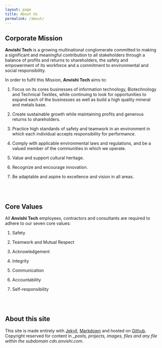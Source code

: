 ```yaml
---
layout: page
title: About Us
permalink: /about/
---
```


## Corporate Mission

**Anvishi Tech** is a growing multinational conglomerate committed to making a significant and meaningful contribution to all stakeholders through a balance of profits and returns to shareholders, the safety and empowerment of its workforce and a commitment to environmental and social responsibility.
 
In order to fulfil this Mission, **Anvishi Tech** aims to:

1. Focus on its cores businesses of information technology, Biotechnology and Technical Textiles, while continuing to look for opportunities to expand each of the businesses as well as build a high quality mineral and metals base.

2. Create sustainable growth while maintaining profits and generous returns to shareholders.

3. Practice high standards of safety and teamwork in an environment in which each individual accepts responsibility for performance.

4. Comply with applicable environmental laws and regulations, and be a valued member of the communities in which we operate.

5. Value and support cultural heritage.

6. Recognize and encourage innovation.

7. Be adaptable and aspire to excellence and vision in all areas.

<br><br>

## Core Values

All **Anvishi Tech** employees, contractors and consultants are required to adhere to our seven core values:

1. Safety

2. Teamwork and Mutual Respect

3. Acknowledgement

4. Integrity

5. Communication

6. Accountability

7. Self-responsibility

<br><br>

## About this site

This site is made entirely with [Jekyll](http://jekyllrb.com), [Markdown](http://en.wikipedia.org/wiki/Markdown) and hosted on [Github](https://github.com). Copyright reserved for content in *_posts, projects, images, files and any file within the subdomain cdn.anvishi.com*.